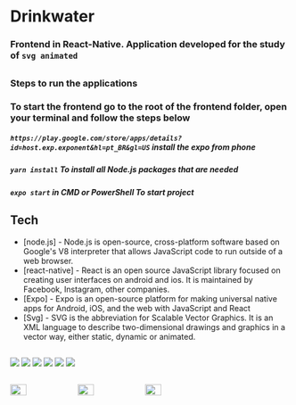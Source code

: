 # Drinkwater
### Frontend in React-Native. Application developed for the study of `svg animated`
##
### Steps to run the applications

### To start the frontend go to the root of the frontend folder, open your terminal and follow the steps below
##### `https://play.google.com/store/apps/details?id=host.exp.exponent&hl=pt_BR&gl=US` install the expo from phone
##### `yarn install` To install all Node.js packages that are needed
##### `expo start` in CMD or PowerShell To start project
##
## Tech
- [node.js] - Node.js is open-source, cross-platform software based on Google's V8 interpreter that allows JavaScript code to run outside of a web browser.
- [react-native] - React is an open source JavaScript library focused on creating user interfaces on android and ios. It is maintained by Facebook, Instagram, other companies.
- [Expo] - Expo is an open-source platform for making universal native apps for Android, iOS, and the web with JavaScript and React
- [Svg] - SVG is the abbreviation for Scalable Vector Graphics. It is an XML language to describe two-dimensional drawings and graphics in a vector way, either static, dynamic or animated.

##

<div>
  <div>
    <img src="https://img.shields.io/badge/Node.js-339933?style=for-the-badge&logo=nodedotjs&logoColor=white">
    <img src="https://img.shields.io/badge/JavaScript-323330?style=for-the-badge&logo=javascript&logoColor=F7DF1E">
    <img src="https://img.shields.io/badge/TypeScript-007ACC?style=for-the-badge&logo=typescript&logoColor=white">
    <img src="https://img.shields.io/badge/React_Native-20232A?style=for-the-badge&logo=react&logoColor=61DAFB">
    <img src="https://img.shields.io/badge/Android-3DDC84?style=for-the-badge&logo=android&logoColor=white">
    <img src="https://img.shields.io/badge/styled--components-DB7093?style=for-the-badge&logo=styled-components&logoColor=white">
  </div>
</div>

##

<div style="display:flex;">
	<img src="https://imgur.com/Fl07qrl.png" width="24%">
	<img src="https://i.imgur.com/cfZ2D0l.png" width="24%">
	<img src="https://i.imgur.com/887Kb5d.png" width="24%">
</div>
